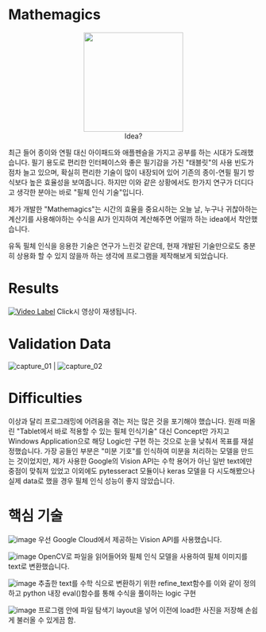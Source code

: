 # Mathemagics

<p align="center">
  <img src="https://github.com/Jung-H-C/Mathemagics/assets/101037538/b9fc0156-1d7b-4609-b321-3d4b591b81ed.png" width="200" height="200"/>
  <br>
  <span style="color:#808080>chatgpt 4o의 도움을 받았습니다.</span>
</p>

수학과 마술의 합성어 (Math + Magics)<br>
구글링을 해본 결과 이미 여러 곳에서 사용중인 네임이어서 슬펐지만 이 program이 그 취지에 가장 잘 맞게 사용된 사례라고 단언합니다.

# Idea?

최근 들어 종이와 연필 대신 아이패드와 애플펜슬을 가지고 공부를 하는 시대가 도래했습니다.
필기 용도로 편리한 인터페이스와 좋은 필기감을 가진 "태블릿"의 사용 빈도가 점차 늘고 있으며, 확실히 편리한 기술이 많이 내장되어 있어 기존의 종이-연필 필기 방식보다 높은 효율성을 보여줍니다.
하지만 이와 같은 상황에서도 한가지 연구가 더디다고 생각한 분야는 바로 "필체 인식 기술"입니다.

제가 개발한 "Mathemagics"는 시간의 효율을 중요시하는 오늘 날, 누구나 귀찮아하는 계산기를 사용해야하는 수식을 AI가 인지하여 계산해주면 어떨까 하는 idea에서 착안했습니다.

유독 필체 인식을 응용한 기술은 연구가 느린것 같은데, 현재 개발된 기술만으로도 충분히 상용화 할 수 있지 않을까 하는 생각에 프로그램을 제작해보게 되었습니다.

# Results
[![Video Label](https://github.com/Jung-H-C/Mathemagics/assets/101037538/228c4cb4-6639-494f-a70c-cbec3e0c5101)](https://www.youtube.com/watch?v=yZZM25ATnuE)
Click시 영상이 재생됩니다.

# Validation Data
![capture_01](https://github.com/Jung-H-C/Mathemagics/assets/101037538/f4e30346-b1d6-4c41-b4b9-a1b301bc6dc2) | ![capture_02](https://github.com/Jung-H-C/Mathemagics/assets/101037538/bacf7ae1-a882-4055-af02-061f30b16d85)
# Difficulties
이상과 달리 프로그래밍에 어려움을 겪는 저는 많은 것을 포기해야 했습니다.
원래 떠올린 "Tablet에서 바로 적용할 수 있는 필체 인식기술" 대신 Concept만 가지고 Windows Application으로 해당 Logic만 구현 하는 것으로 눈을 낮춰서 목표를 재설정했습니다.
가장 공들인 부분은 "미분 기호"를 인식하여 미분을 처리하는 모델을 만드는 것이었지만,
제가 사용한 Google의 Vision API는 수학 용어가 아닌 일반 text에만 중점이 맞춰져 있었고
이외에도 pytesseract 모듈이나 keras 모델을 다 시도해봤으나 실제 data로 했을 경우 필체 인식 성능이 좋지 않았습니다.

# 핵심 기술

![image](https://github.com/Jung-H-C/Mathemagics/assets/101037538/bcfe8037-a441-4cb0-afc3-802e684a9456)
우선 Google Cloud에서 제공하는 Vision API를 사용했습니다.

![image](https://github.com/Jung-H-C/Mathemagics/assets/101037538/6f917655-f635-4c38-a828-cb8ccd1826a3)
OpenCV로 파일을 읽어들어와 필체 인식 모델을 사용하여 필체 이미지를 text로 변환했습니다.

![image](https://github.com/Jung-H-C/Mathemagics/assets/101037538/9befe3c0-bd7b-4b84-a436-51a65f729252)
추출한 text를 수학 식으로 변환하기 위한 refine_text함수를 이와 같이 정의하고 python 내장 eval()함수를 통해 수식을 풀이하는 logic 구현

![image](https://github.com/Jung-H-C/Mathemagics/assets/101037538/88729ea2-bbf9-4b2b-a305-db347f029af7)
프로그램 안에 파일 탐색기 layout을 넣어 이전에 load한 사진을 저장해 손쉽게 불러올 수 있게끔 함.
